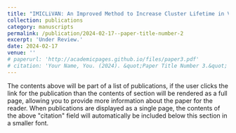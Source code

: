 ```yaml
---
title: "IMICLiVAN: An Improved Method to Increase Cluster Lifetime in Vehicular Ad Hoc Networks (VANETs)"
collection: publications
category: manuscripts
permalink: /publication/2024-02-17--paper-title-number-2
excerpt: 'Under Review.'
date: 2024-02-17
venue: ''
# paperurl: 'http://academicpages.github.io/files/paper3.pdf'
# citation: 'Your Name, You. (2024). &quot;Paper Title Number 3.&quot; <i>GitHub Journal of Bugs</i>. 1(3).'
---
```


The contents above will be part of a list of publications, if the user clicks the link for the publication than the contents of section will be rendered as a full page, allowing you to provide more information about the paper for the reader. When publications are displayed as a single page, the contents of the above "citation" field will automatically be included below this section in a smaller font.
